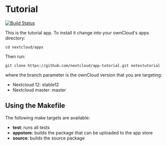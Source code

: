 # Tutorial

[![Build Status](https://travis-ci.org/nextcloud/news.svg?branch=master)](https://travis-ci.org/nextcloud/app-tutorial)

This is the tutorial app. To install it change into your ownCloud's apps directory:

    cd nextcloud/apps

Then run:

    git clone https://github.com/nextcloud/app-tutorial.git notestutorial

where the branch parameter is the ownCloud version that you are targeting:

* Nextcloud 12: stable12
* Nextcloud master: master

## Using the Makefile

The following make targets are available:

* **test**: runs all tests
* **appstore**: builds the package that can be uploaded to the app store
* **source**: builds the source package
